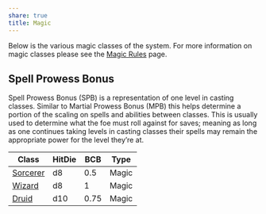 ```yaml
---
share: true
title: Magic
---
```


Below is the various magic classes of the system. For more information on magic classes please see the [Magic Rules](../../Rules/Magic%20Rules/_index.md) page.

## Spell Prowess Bonus

Spell Prowess Bonus (SPB) is a representation of one level in casting classes. Similar to Martial Prowess Bonus (MPB) this helps determine a portion of the scaling on spells and abilities between classes. This is usually used to determine what the foe must roll against for saves; meaning as long as one continues taking levels in casting classes their spells may remain the appropriate power for the level they’re at.

| Class                               | HitDie | BCB  | Type  |
| ----------------------------------- | ------ | ---- | ----- |
| [Sorcerer](/Classes/Magic/Sorcerer) | d8     | 0.5  | Magic |
| [Wizard](/Classes/Magic/Wizard)     | d8     | 1    | Magic |
| [Druid](/Classes/Magic/Druid)       | d10    | 0.75 | Magic |
